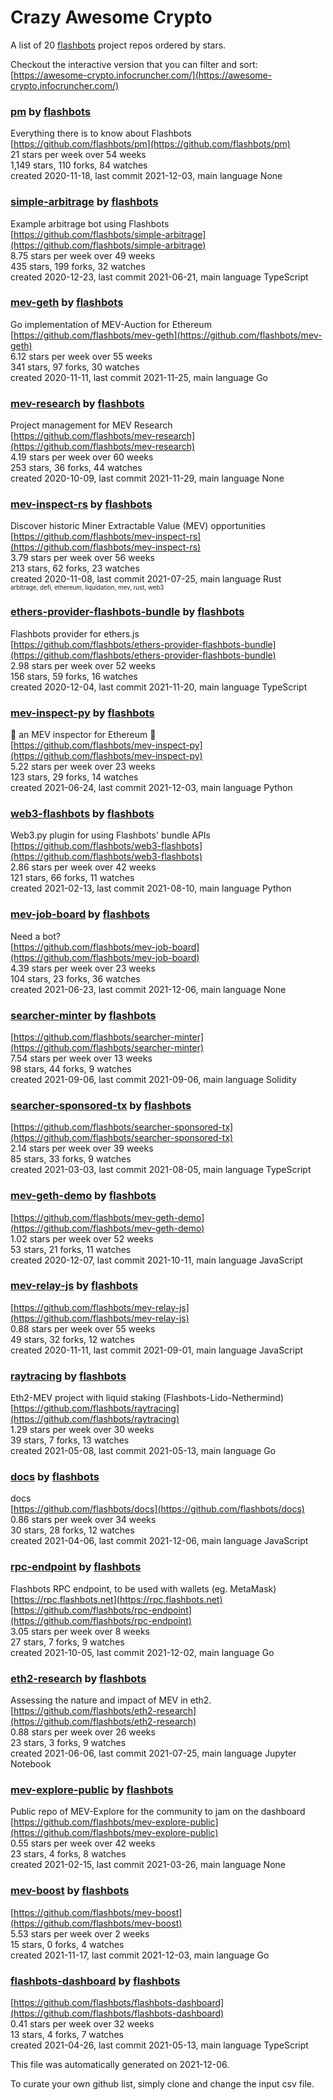 # Crazy Awesome Crypto
A list of 20 [flashbots](https://github.com/flashbots) project repos ordered by stars.  

Checkout the interactive version that you can filter and sort: 
[https://awesome-crypto.infocruncher.com/](https://awesome-crypto.infocruncher.com/)  


### [pm](https://github.com/flashbots/pm) by [flashbots](https://github.com/flashbots)  
Everything there is to know about Flashbots  
[https://github.com/flashbots/pm](https://github.com/flashbots/pm)  
21 stars per week over 54 weeks  
1,149 stars, 110 forks, 84 watches  
created 2020-11-18, last commit 2021-12-03, main language None  


### [simple-arbitrage](https://github.com/flashbots/simple-arbitrage) by [flashbots](https://github.com/flashbots)  
Example arbitrage bot using Flashbots  
[https://github.com/flashbots/simple-arbitrage](https://github.com/flashbots/simple-arbitrage)  
8.75 stars per week over 49 weeks  
435 stars, 199 forks, 32 watches  
created 2020-12-23, last commit 2021-06-21, main language TypeScript  


### [mev-geth](https://github.com/flashbots/mev-geth) by [flashbots](https://github.com/flashbots)  
Go implementation of MEV-Auction for Ethereum  
[https://github.com/flashbots/mev-geth](https://github.com/flashbots/mev-geth)  
6.12 stars per week over 55 weeks  
341 stars, 97 forks, 30 watches  
created 2020-11-11, last commit 2021-11-25, main language Go  


### [mev-research](https://github.com/flashbots/mev-research) by [flashbots](https://github.com/flashbots)  
Project management for MEV Research  
[https://github.com/flashbots/mev-research](https://github.com/flashbots/mev-research)  
4.19 stars per week over 60 weeks  
253 stars, 36 forks, 44 watches  
created 2020-10-09, last commit 2021-11-29, main language None  


### [mev-inspect-rs](https://github.com/flashbots/mev-inspect-rs) by [flashbots](https://github.com/flashbots)  
Discover historic Miner Extractable Value (MEV) opportunities  
[https://github.com/flashbots/mev-inspect-rs](https://github.com/flashbots/mev-inspect-rs)  
3.79 stars per week over 56 weeks  
213 stars, 62 forks, 23 watches  
created 2020-11-08, last commit 2021-07-25, main language Rust  
<sub><sup>arbitrage, defi, ethereum, liquidation, mev, rust, web3</sup></sub>


### [ethers-provider-flashbots-bundle](https://github.com/flashbots/ethers-provider-flashbots-bundle) by [flashbots](https://github.com/flashbots)  
Flashbots provider for ethers.js  
[https://github.com/flashbots/ethers-provider-flashbots-bundle](https://github.com/flashbots/ethers-provider-flashbots-bundle)  
2.98 stars per week over 52 weeks  
156 stars, 59 forks, 16 watches  
created 2020-12-04, last commit 2021-11-20, main language TypeScript  


### [mev-inspect-py](https://github.com/flashbots/mev-inspect-py) by [flashbots](https://github.com/flashbots)  
🔎 an MEV inspector for Ethereum 🔎  
[https://github.com/flashbots/mev-inspect-py](https://github.com/flashbots/mev-inspect-py)  
5.22 stars per week over 23 weeks  
123 stars, 29 forks, 14 watches  
created 2021-06-24, last commit 2021-12-03, main language Python  


### [web3-flashbots](https://github.com/flashbots/web3-flashbots) by [flashbots](https://github.com/flashbots)  
Web3.py plugin for using Flashbots' bundle APIs  
[https://github.com/flashbots/web3-flashbots](https://github.com/flashbots/web3-flashbots)  
2.86 stars per week over 42 weeks  
121 stars, 66 forks, 11 watches  
created 2021-02-13, last commit 2021-08-10, main language Python  


### [mev-job-board](https://github.com/flashbots/mev-job-board) by [flashbots](https://github.com/flashbots)  
Need a bot?  
[https://github.com/flashbots/mev-job-board](https://github.com/flashbots/mev-job-board)  
4.39 stars per week over 23 weeks  
104 stars, 23 forks, 36 watches  
created 2021-06-23, last commit 2021-12-06, main language None  


### [searcher-minter](https://github.com/flashbots/searcher-minter) by [flashbots](https://github.com/flashbots)  
  
[https://github.com/flashbots/searcher-minter](https://github.com/flashbots/searcher-minter)  
7.54 stars per week over 13 weeks  
98 stars, 44 forks, 9 watches  
created 2021-09-06, last commit 2021-09-06, main language Solidity  


### [searcher-sponsored-tx](https://github.com/flashbots/searcher-sponsored-tx) by [flashbots](https://github.com/flashbots)  
  
[https://github.com/flashbots/searcher-sponsored-tx](https://github.com/flashbots/searcher-sponsored-tx)  
2.14 stars per week over 39 weeks  
85 stars, 33 forks, 9 watches  
created 2021-03-03, last commit 2021-08-05, main language TypeScript  


### [mev-geth-demo](https://github.com/flashbots/mev-geth-demo) by [flashbots](https://github.com/flashbots)  
  
[https://github.com/flashbots/mev-geth-demo](https://github.com/flashbots/mev-geth-demo)  
1.02 stars per week over 52 weeks  
53 stars, 21 forks, 11 watches  
created 2020-12-07, last commit 2021-10-11, main language JavaScript  


### [mev-relay-js](https://github.com/flashbots/mev-relay-js) by [flashbots](https://github.com/flashbots)  
  
[https://github.com/flashbots/mev-relay-js](https://github.com/flashbots/mev-relay-js)  
0.88 stars per week over 55 weeks  
49 stars, 32 forks, 12 watches  
created 2020-11-11, last commit 2021-09-01, main language JavaScript  


### [raytracing](https://github.com/flashbots/raytracing) by [flashbots](https://github.com/flashbots)  
Eth2-MEV project with liquid staking (Flashbots-Lido-Nethermind)  
[https://github.com/flashbots/raytracing](https://github.com/flashbots/raytracing)  
1.29 stars per week over 30 weeks  
39 stars, 7 forks, 13 watches  
created 2021-05-08, last commit 2021-05-13, main language Go  


### [docs](https://github.com/flashbots/docs) by [flashbots](https://github.com/flashbots)  
docs  
[https://github.com/flashbots/docs](https://github.com/flashbots/docs)  
0.86 stars per week over 34 weeks  
30 stars, 28 forks, 12 watches  
created 2021-04-06, last commit 2021-12-06, main language JavaScript  


### [rpc-endpoint](https://github.com/flashbots/rpc-endpoint) by [flashbots](https://github.com/flashbots)  
Flashbots RPC endpoint, to be used with wallets (eg. MetaMask)  
[https://rpc.flashbots.net](https://rpc.flashbots.net)  
[https://github.com/flashbots/rpc-endpoint](https://github.com/flashbots/rpc-endpoint)  
3.05 stars per week over 8 weeks  
27 stars, 7 forks, 9 watches  
created 2021-10-05, last commit 2021-12-02, main language Go  


### [eth2-research](https://github.com/flashbots/eth2-research) by [flashbots](https://github.com/flashbots)  
Assessing the nature and impact of MEV in eth2.  
[https://github.com/flashbots/eth2-research](https://github.com/flashbots/eth2-research)  
0.88 stars per week over 26 weeks  
23 stars, 3 forks, 9 watches  
created 2021-06-06, last commit 2021-07-25, main language Jupyter Notebook  


### [mev-explore-public](https://github.com/flashbots/mev-explore-public) by [flashbots](https://github.com/flashbots)  
Public repo of MEV-Explore for the community to jam on the dashboard   
[https://github.com/flashbots/mev-explore-public](https://github.com/flashbots/mev-explore-public)  
0.55 stars per week over 42 weeks  
23 stars, 4 forks, 8 watches  
created 2021-02-15, last commit 2021-03-26, main language None  


### [mev-boost](https://github.com/flashbots/mev-boost) by [flashbots](https://github.com/flashbots)  
  
[https://github.com/flashbots/mev-boost](https://github.com/flashbots/mev-boost)  
5.53 stars per week over 2 weeks  
15 stars, 0 forks, 4 watches  
created 2021-11-17, last commit 2021-12-03, main language Go  


### [flashbots-dashboard](https://github.com/flashbots/flashbots-dashboard) by [flashbots](https://github.com/flashbots)  
  
[https://github.com/flashbots/flashbots-dashboard](https://github.com/flashbots/flashbots-dashboard)  
0.41 stars per week over 32 weeks  
13 stars, 4 forks, 7 watches  
created 2021-04-26, last commit 2021-05-13, main language TypeScript  


This file was automatically generated on 2021-12-06.  

To curate your own github list, simply clone and change the input csv file.  